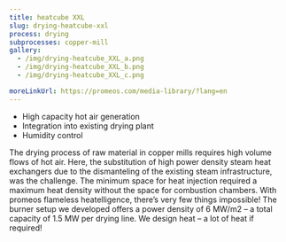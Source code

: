 ```yaml
---
title: heatcube XXL
slug: drying-heatcube-xxl
process: drying
subprocesses: copper-mill
gallery:
  - /img/drying-heatcube_XXL_a.png
  - /img/drying-heatcube_XXL_b.png
  - /img/drying-heatcube_XXL_c.png

moreLinkUrl: https://promeos.com/media-library/?lang=en
---
```

* High capacity hot air generation 
* Integration into existing drying plant 
* Humidity control 

The drying process of raw material in copper mills requires high volume flows of hot air. Here, the substitution of high power density steam heat exchangers due to the dismanteling of the existing steam infrastructure, was the challenge. The minimum space for heat injection required a maximum heat density without the space for combustion chambers. With promeos flameless heatelligence, there’s very few things impossible! The burner setup we developed offers a power density of 6 MW/m2 – a total capacity of 1.5 MW per drying line. We design heat – a lot of heat if required!

